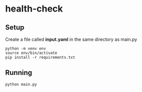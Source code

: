 # health-check

## Setup
Create a file called **input.yaml** in the same directory as main.py


```SHELL
python -m venv env
source env/bin/activate
pip install -r requirements.txt
```

## Running
`python main.py`